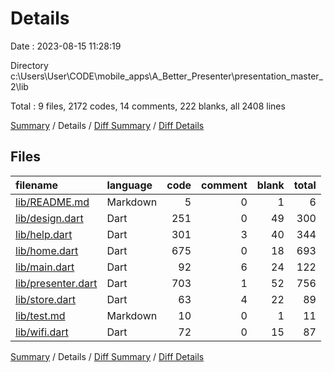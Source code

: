 # Details

Date : 2023-08-15 11:28:19

Directory c:\\Users\\User\\CODE\\mobile_apps\\A_Better_Presenter\\presentation_master_2\\lib

Total : 9 files,  2172 codes, 14 comments, 222 blanks, all 2408 lines

[Summary](results.md) / Details / [Diff Summary](diff.md) / [Diff Details](diff-details.md)

## Files
| filename | language | code | comment | blank | total |
| :--- | :--- | ---: | ---: | ---: | ---: |
| [lib/README.md](/lib/README.md) | Markdown | 5 | 0 | 1 | 6 |
| [lib/design.dart](/lib/design.dart) | Dart | 251 | 0 | 49 | 300 |
| [lib/help.dart](/lib/help.dart) | Dart | 301 | 3 | 40 | 344 |
| [lib/home.dart](/lib/home.dart) | Dart | 675 | 0 | 18 | 693 |
| [lib/main.dart](/lib/main.dart) | Dart | 92 | 6 | 24 | 122 |
| [lib/presenter.dart](/lib/presenter.dart) | Dart | 703 | 1 | 52 | 756 |
| [lib/store.dart](/lib/store.dart) | Dart | 63 | 4 | 22 | 89 |
| [lib/test.md](/lib/test.md) | Markdown | 10 | 0 | 1 | 11 |
| [lib/wifi.dart](/lib/wifi.dart) | Dart | 72 | 0 | 15 | 87 |

[Summary](results.md) / Details / [Diff Summary](diff.md) / [Diff Details](diff-details.md)
